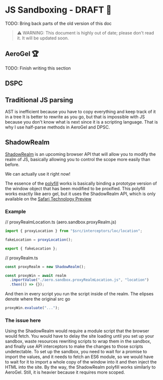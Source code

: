 # JS Sandboxing - DRAFT 📝

TODO: Bring back parts of the old version of this doc

> ⚠️ WARNING: This document is highly out of date; please don't read it. It will be updated soon.

## AeroGel 🏆

TODO: Finish writing this section

## DSPC

## Traditional JS parsing

AST is inefficient because you have to copy everything and keep track of it in a tree
It is better to rewrite as you go, but that is impossible with JS because you don't know what is next since it is a scripting language. That is why I use half-parse methods in AeroGel and DPSC.

## ShadowRealm

[ShadowRealm](https://github.com/tc39/proposal-shadowrealm/blob/main/explainer.md) is an upcoming browser API that will allow you to modify the realm of JS, basically allowing you to control the scope more easily than before.

We can actually use it right now!

The essence of the [polyfill](https://github.com/ambit-tsai/shadowrealm-api) works is basically binding a prototype version of the window object that has been modified to be proxified. This polyfill works exactly like aero gel, but it uses the ShadowRealm API, which is only available on the [Safari Technology Preview](https://developer.apple.com/safari/technology-preview)

### Example

// proxyRealmLocation.ts (aero.sandbox.proxyRealm.js)

```ts
import { proxyLocation } from "$src/interceptors/loc/location";

fakeLocation = proxyLocation();

export { fakeLocation };
```

// proxyRealm.ts

```ts
const proxyRealm = new ShadowRealm();

const proxyWin = await realm
  .importValue("./aero.sandbox.proxyRealmLocation.js", "location")
  .then(() => {});
```

And then in every script you run the script inside of the realm. The elipses denote where the original src go

```ts
proxyWin.evaluate("...");
```

### The issue here

Using the ShadowRealm would require a module script that the browser would fetch. You would have to delay the site loading until you set up your sandbox, waste resources rewriting scripts to wrap them in the sandbox, and finally use API interceptors to make the changes to those scripts undetectable. To set up the sandbox, you need to wait for a promise to import the values, and it needs to fetch an ES6 module, so we would have to wait for it to import a whole copy of the window into it and then inject the HTML into the site. By the way, the ShadowRealm polyfill works similarly to AeroGel. Still, it is heavier because it requires more scoped.
